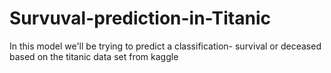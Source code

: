 # Survuval-prediction-in-Titanic
In this model we'll be trying to predict a classification- survival or deceased based on the titanic data set from kaggle
